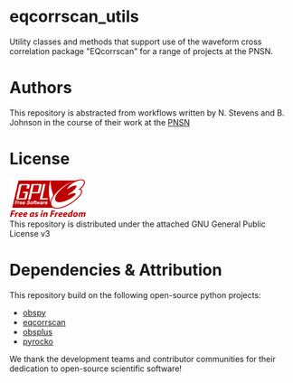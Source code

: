 # eqcorrscan_utils
Utility classes and methods that support use of the waveform cross correlation package "EQcorrscan" for a range of projects at the PNSN.

# Authors  
This repository is abstracted from workflows written by N. Stevens and B. Johnson
in the course of their work at the [PNSN](https://pnsn.org)

# License
![image](./docs/images/gplv3-with-text-136x68.png)  
This repository is distributed under the attached GNU General Public License v3

# Dependencies & Attribution
This repository build on the following open-source python projects:  
 * [obspy](https://obspy.org)
 * [eqcorrscan](https://eqcorrscan.readthedocs.io/en/latest/index.html)
 * [obsplus](https://niosh-mining.github.io/obsplus/versions/latest/index.html)
 * [pyrocko](https://pyrocko.org)  
 
We thank the development teams and contributor communities for their dedication to open-source scientific software!